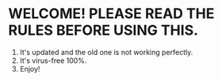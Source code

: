 # WELCOME! PLEASE READ THE RULES BEFORE USING THIS.
1. It's updated and the old one is not working perfectly.
2. It's virus-free 100%.
3.  Enjoy!
